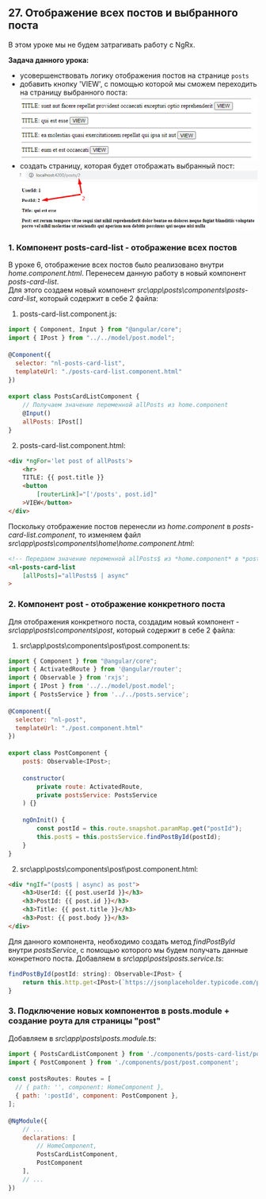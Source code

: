 ## 27. Отображение всех постов и выбранного поста

В этом уроке мы не будем затрагивать работу с NgRx. 

**Задача данного урока:**
- усовершенствовать логику отображения постов на странице `posts`
- добавить кнопку 'VIEW', с помощью которой мы сможем переходить на страницу выбранного поста:
	![](./img/27.1.png)
- создать страницу, которая будет отображать выбранный пост:
	![](./img/27.2.png)

### 1. Компонент posts-card-list - отображение всех постов

В уроке 6, отображение всех постов было реализовано внутри *home.component.html*. Перенесем данную работу в новый компонент *posts-card-list*.   
Для этого создаем новый компонент *src\app\posts\components\posts-card-list*, который содержит в себе 2 файла:

1. posts-card-list.component.js:
```js
import { Component, Input } from "@angular/core";
import { IPost } from "../../model/post.model";

@Component({
  selector: "nl-posts-card-list",
  templateUrl: "./posts-card-list.component.html"
})

export class PostsCardListComponent {
	// Получаем значение переменной allPosts из home.component
	@Input()
	allPosts: IPost[]
}
```

2. posts-card-list.component.html:
```html
<div *ngFor='let post of allPosts'>
	<hr>
	TITLE: {{ post.title }}
	<button
		[routerLink]="['/posts', post.id]"
	>VIEW</button>
</div>
```

Поскольку отображение постов перенесли из *home.component* в *posts-card-list.component*, то изменяем файл *src\app\posts\components\home\home.component.html*:
```html
<!-- Передаем значение переменной allPosts$ из *home.component* в *posts-card-list.component* -->
<nl-posts-card-list
	[allPosts]="allPosts$ | async"
>
```

### 2. Компонент post - отображение конкретного поста

Для отображения конкретного поста, создадим новый компонент - *src\app\posts\components\post*, который содержит в себе 2 файла:

1. src\app\posts\components\post\post.component.ts:
```js
import { Component } from "@angular/core";
import { ActivatedRoute } from '@angular/router';
import { Observable } from 'rxjs';
import { IPost } from '../../model/post.model';
import { PostsService } from '../../posts.service';

@Component({
  selector: "nl-post",
  templateUrl: "./post.component.html"
})

export class PostComponent {
	post$: Observable<IPost>;

	constructor(
		private route: ActivatedRoute,
		private postsService: PostsService
	) {}

	ngOnInit() {
		const postId = this.route.snapshot.paramMap.get("postId");
		this.post$ = this.postsService.findPostById(postId);
	}
}
```

2. src\app\posts\components\post\post.component.html:
```html
<div *ngIf="(post$ | async) as post">
	<h3>UserId: {{ post.userId }}</h3>
	<h3>PostId: {{ post.id }}</h3>
	<h3>Title: {{ post.title }}</h3>
	<h3>Post: {{ post.body }}</h3>
</div>
```

Для данного компонента, необходимо создать метод *findPostById* внутри *postsService*, с помощью которого мы будем получать данные конкретного поста. 
Добавляем в *src\app\posts\posts.service.ts*:
```js
findPostById(postId: string): Observable<IPost> {
	return this.http.get<IPost>(`https://jsonplaceholder.typicode.com/posts/${postId}`)
}
```

### 3. Подключение новых компонентов в posts.module + создание роута для страницы "post"

Добавляем в *src\app\posts\posts.module.ts*:
```js
import { PostsCardListComponent } from './components/posts-card-list/posts-card-list.component';
import { PostComponent } from './components/post/post.component';

const postsRoutes: Routes = [
  // { path: '', component: HomeComponent },
  { path: ':postId', component: PostComponent },
];

@NgModule({
	// ...
	declarations: [
		// HomeComponent, 
		PostsCardListComponent,
		PostComponent
	],
	// ...
})
```